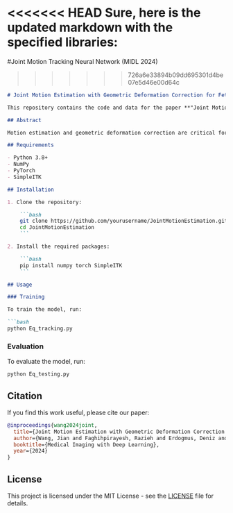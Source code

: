 <<<<<<< HEAD
Sure, here is the updated markdown with the specified libraries:
=======
#Joint Motion Tracking Neural Network (MIDL 2024)
>>>>>>> 726a6e33894b09dd695301d4be07e5d46e00d64c

```markdown
# Joint Motion Estimation with Geometric Deformation Correction for Fetal Echo Planar Images Via Deep Learning

This repository contains the code and data for the paper **"Joint Motion Estimation with Geometric Deformation Correction for Fetal Echo Planar Images Via Deep Learning"**.

## Abstract

Motion estimation and geometric deformation correction are critical for accurate analysis of fetal echo planar images. This paper presents a deep learning framework that jointly addresses these tasks, improving the accuracy and robustness of fetal imaging.

## Requirements

- Python 3.8+
- NumPy
- PyTorch
- SimpleITK

## Installation

1. Clone the repository:

    ```bash
    git clone https://github.com/yourusername/JointMotionEstimation.git
    cd JointMotionEstimation
    ```

2. Install the required packages:

    ```bash
    pip install numpy torch SimpleITK
    ```

## Usage

### Training

To train the model, run:

```bash
python Eq_tracking.py 
```

### Evaluation

To evaluate the model, run:

```bash
python Eq_testing.py 
```


## Citation

If you find this work useful, please cite our paper:

```bibtex
@inproceedings{wang2024joint,
  title={Joint Motion Estimation with Geometric Deformation Correction for Fetal Echo Planar Images Via Deep Learning},
  author={Wang, Jian and Faghihpirayesh, Razieh and Erdogmus, Deniz and Gholipour, Ali},
  booktitle={Medical Imaging with Deep Learning},
  year={2024}
}
```

## License

This project is licensed under the MIT License - see the [LICENSE](LICENSE) file for details.
